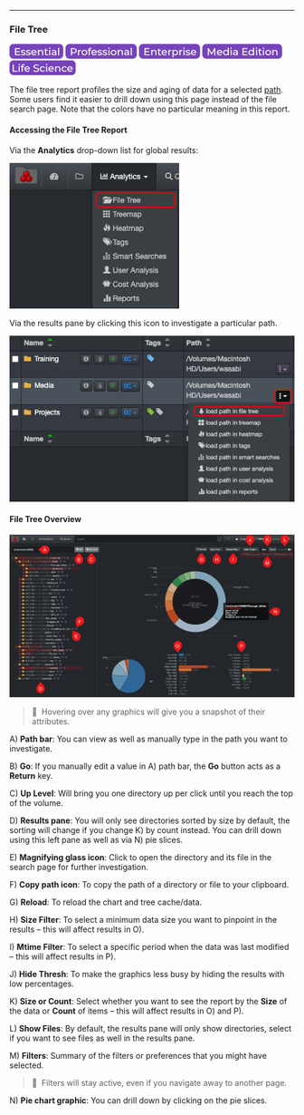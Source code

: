 <p id="filetree"></p>

___
### File Tree

![Image: Essential Edition Label](images/button_edition_essential.png)&nbsp;![Image: Professional Edition Label](images/button_edition_professional.png)&nbsp;![Image: Enterprise Edition Label](images/button_edition_enterprise.png)&nbsp;![Image: AJA Diskover Media Edition Label](images/button_edition_media.png)&nbsp;![Image: Life Science Edition Label](images/button_edition_life_science.png)

The file tree report profiles the size and aging of data for a selected [path](#path). Some users find it easier to drill down using this page instead of the file search page. Note that the colors have no particular meaning in this report.

#### Accessing the File Tree Report

Via the  **Analytics**  drop-down list for global results:

<img src="images/image_analytics_file_tree_access_via_analytics_dropdown_20230215.png" width="300">

Via the results pane by clicking this icon to investigate a particular path.

<img src="images/image_analytics_file_tree_access_via_results_pane_20230215.png" width="600">

#### File Tree Overview

![Image: File Tree Report Overview](images/image_analytics_file_tree_overview.png)

>🔆 &nbsp;Hovering over any graphics will give you a snapshot of their attributes.

A) **Path bar**: You can view as well as manually type in the path you want to investigate.

B) **Go**: If you manually edit a value in A) path bar, the  **Go**  button acts as a  **Return**  key.

C) **Up Level**: Will bring you one directory up per click until you reach the top of the volume.

D) **Results pane**: You will only see directories sorted by size by default, the sorting will change if you change K) by count instead. You can drill down using this left pane as well as via N) pie slices.

E) **Magnifying glass icon**: Click to open the directory and its file in the search page for further investigation.

F) **Copy path icon**: To copy the path of a directory or file to your clipboard.

G) **Reload**: To reload the chart and tree cache/data.

H) **Size Filter**: To select a minimum data size you want to pinpoint in the results – this will affect results in O).

I) **Mtime Filter**: To select a specific period when the data was last modified – this will affect results in P).

J) **Hide Thresh**: To make the graphics less busy by hiding the results with low percentages.

K) **Size or Count**: Select whether you want to see the report by the  **Size**  of the data or **Count** of items  – this will affect results in O) and P).

L) **Show Files**: By default, the results pane will only show directories, select if you want to see files as well in the results pane.

M) **Filters**: Summary of the filters or preferences that you might have selected.

>🔆 &nbsp;Filters will stay active, even if you navigate away to another page.

N) **Pie chart graphic**: You can drill down by clicking on the pie slices.

